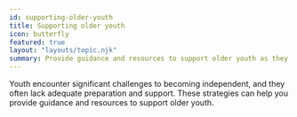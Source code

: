```yaml
---
id: supporting-older-youth
title: Supporting older youth
icon: butterfly
featured: true
layout: "layouts/topic.njk"
summary: Provide guidance and resources to support older youth as they transition to independence.
---
```


Youth encounter significant challenges to becoming independent, and they often lack adequate preparation and support. These strategies can help you provide guidance and resources to support older youth.